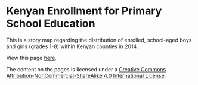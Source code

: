 # Kenyan Enrollment for Primary School Education

This is a story map regarding the distribution of enrolled, school-aged boys and girls (grades 1-8) within Kenyan counties in 2014.

View this page [here](https://thejoeblankenship.com/kenya_education/).

The content on the pages is licensed under a [Creative Commons Attribution-NonCommercial-ShareAlike 4.0 International License](http://creativecommons.org/licenses/by-nc-sa/4.0/).
